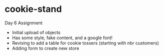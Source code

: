# cookie-stand
Day 6 Assignment

- Initial upload of objects
- Has some style, fake content, and a google font!
- Revising to add a table for cookie tossers (starting with nbr customers)
- Adding form to create new store

